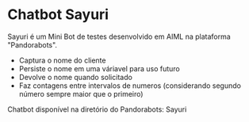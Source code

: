 # Chatbot Sayuri

Sayuri é um Mini Bot de testes desenvolvido em AIML na plataforma "Pandorabots".

- Captura o nome do cliente
- Persiste o nome em uma váriavel para uso futuro
- Devolve o nome quando solicitado
- Faz contagens entre intervalos de numeros (considerando segundo número sempre maior que o primeiro)

Chatbot disponível na diretório do Pandorabots: Sayuri
